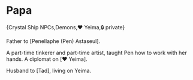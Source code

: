 # Papa

{Crystal Ship NPCs,Demons,❤️ Yeima,🔒 private}

Father to [Penellaphe (Pen) Astaseul].

A part-time tinkerer and part-time artist, taught Pen how to work with her hands. A diplomat on [❤️ Yeima].

Husband to [Tad], living on Yeima.
